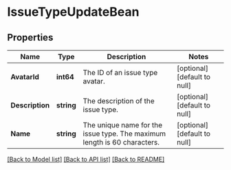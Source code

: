 # IssueTypeUpdateBean

## Properties
Name | Type | Description | Notes
------------ | ------------- | ------------- | -------------
**AvatarId** | **int64** | The ID of an issue type avatar. | [optional] [default to null]
**Description** | **string** | The description of the issue type. | [optional] [default to null]
**Name** | **string** | The unique name for the issue type. The maximum length is 60 characters. | [optional] [default to null]

[[Back to Model list]](../README.md#documentation-for-models) [[Back to API list]](../README.md#documentation-for-api-endpoints) [[Back to README]](../README.md)

